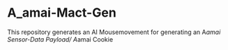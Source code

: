 # A_amai-Mact-Gen
This repository generates an AI Mousemovement for generating an A*amai Sensor-Data Payload/ A*amai Cookie
